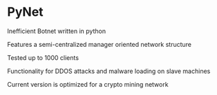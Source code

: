 # PyNet
Inefficient Botnet written in python


Features a semi-centralized manager oriented network structure


Tested up to 1000 clients


Functionality for DDOS attacks and malware loading on slave machines

Current version is optimized for a crypto mining network
